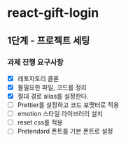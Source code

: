 # react-gift-login

## 1단계 - 프로젝트 세팅

### 과제 진행 요구사항

- [x] 레포지토리 클론
- [x] 불필요한 파일, 코드를 정리
- [x] 절대 경로 alias를 설정한다.
- [ ] Prettier를 설정하고 코드 포맷터로 적용
- [ ] emotion 스타일 라이브러리 설치
- [ ] reset css를 적용
- [ ] Pretendard 폰트를 기본 폰트로 설정